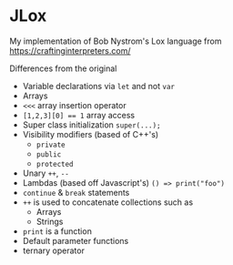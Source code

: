 # JLox

My implementation of Bob Nystrom's Lox language from https://craftinginterpreters.com/

Differences from the original

- Variable declarations via `let` and not `var`
- Arrays
- `<<<` array insertion operator
- `[1,2,3][0] == 1` array access
- Super class initialization `super(...);`
- Visibility modifiers (based of C++'s)
    - `private`
    - `public`
    - `protected`
- Unary `++`, `--`
- Lambdas (based off Javascript's) `() => print("foo")`
- `continue` & `break` statements
- `++` is used to concatenate collections such as
    - Arrays
    - Strings
- `print` is a function
- Default parameter functions
- ternary operator